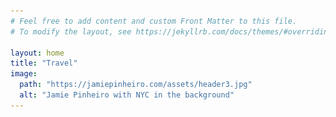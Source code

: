 ```yaml
---
# Feel free to add content and custom Front Matter to this file.
# To modify the layout, see https://jekyllrb.com/docs/themes/#overriding-theme-defaults

layout: home
title: "Travel"
image:
  path: "https://jamiepinheiro.com/assets/header3.jpg"
  alt: "Jamie Pinheiro with NYC in the background"
---
```


  <head>
    <style>
      html > div ~ div:last-of-type {
        display: none !important;
      }
    </style>
    <style type="text/css">
      #_copy {
        align-items: center;
        background: #4494d5;
        border-radius: 3px;
        color: #fff;
        cursor: pointer;
        display: flex;
        font-size: 13px;
        height: 30px;
        justify-content: center;
        position: absolute;
        width: 60px;
        z-index: 1000;
      }
      #select-tooltip,
      #sfModal,
      .modal-backdrop,
      div[id^="reader-helper"] {
        display: none !important;
      }
      .modal-open {
        overflow: auto !important;
      }
      ._sf_adjust_body {
        padding-right: 0 !important;
      }
      .super_copy_btns_div {
        position: fixed;
        width: 154px;
        left: 10px;
        top: 45%;
        background: #e7f1ff;
        border: 2px solid #4595d5;
        font-weight: 600;
        border-radius: 2px;
        font-family: -apple-system, BlinkMacSystemFont, Segoe UI, PingFang SC,
          Hiragino Sans GB, Microsoft YaHei, Helvetica Neue, Helvetica, Arial,
          sans-serif, Apple Color Emoji, Segoe UI Emoji, Segoe UI Symbol;
        z-index: 5000;
      }
      .super_copy_btns_logo {
        width: 100%;
        background: #4595d5;
        text-align: center;
        font-size: 12px;
        color: #e7f1ff;
        line-height: 30px;
        height: 30px;
      }
      .super_copy_btns_btn {
        display: block;
        width: 128px;
        height: 28px;
        background: #7f5711;
        border-radius: 4px;
        color: #fff;
        font-size: 12px;
        border: 0;
        outline: 0;
        margin: 8px auto;
        font-weight: 700;
        cursor: pointer;
        opacity: 0.9;
      }
      .super_copy_btns_btn:hover {
        opacity: 0.8;
      }
      .super_copy_btns_btn:active {
        opacity: 1;
      }
    </style>
    <style data-react-helmet="true">
      @font-face {
        font-family: "Open Sans";
        src: local("Open Sans Italic"), local("OpenSans-Italic"),
          url("chrome-extension://jcggkkmhpnjfdkbdopniflkghfkgoalo/fonts/OpenSans-Italic.woff2")
            format("woff2"),
          url("chrome-extension://jcggkkmhpnjfdkbdopniflkghfkgoalo/fonts/OpenSans-Italic.woff")
            format("woff");
        font-weight: 400;
        font-style: italic;
        font-display: swap;
      }

      @font-face {
        font-family: "Open Sans";
        src: local("Open Sans Regular"), local("OpenSans-Regular"),
          url("chrome-extension://jcggkkmhpnjfdkbdopniflkghfkgoalo/fonts/OpenSans-Regular.woff2")
            format("woff2"),
          url("chrome-extension://jcggkkmhpnjfdkbdopniflkghfkgoalo/fonts/OpenSans-Regular.woff")
            format("woff");
        font-weight: 400;
        font-style: normal;
        font-display: swap;
      }

      @font-face {
        font-family: "Open Sans";
        src: local("Open Sans SemiBold Italic"),
          local("OpenSans-SemiBoldItalic"),
          url("chrome-extension://jcggkkmhpnjfdkbdopniflkghfkgoalo/fonts/OpenSans-SemiBoldItalic.woff2")
            format("woff2"),
          url("chrome-extension://jcggkkmhpnjfdkbdopniflkghfkgoalo/fonts/OpenSans-SemiBoldItalic.woff")
            format("woff");
        font-weight: 600;
        font-style: italic;
        font-display: swap;
      }

      @font-face {
        font-family: "Open Sans";
        src: local("Open Sans SemiBold"), local("OpenSans-SemiBold"),
          url("chrome-extension://jcggkkmhpnjfdkbdopniflkghfkgoalo/fonts/OpenSans-SemiBold.woff2")
            format("woff2"),
          url("chrome-extension://jcggkkmhpnjfdkbdopniflkghfkgoalo/fonts/OpenSans-SemiBold.woff")
            format("woff");
        font-weight: 600;
        font-style: normal;
        font-display: swap;
      }
    </style>
    <style type="text/css">
      [data-behold-id] {
        display: flex;
        flex-wrap: wrap;
        justify-content: center;
        width: 100%;
        min-width: 50px;
        box-sizing: border-box;
      }
      [data-behold-id] * {
        box-sizing: border-box;
      }

      .behold-posts {
        display: grid;
        width: 100%;
      }

      .behold-post {
        position: relative;
        display: block;
        width: calc(100% + 0.5px);
        height: 0;
        padding-bottom: 100%;
        margin: 0 0 -1px;
        overflow: hidden;
        transform: translateZ(0);
        align-self: stretch;
      }
      .behold-post.behold-post--has-row-gap {
        margin: 0;
      }
      .behold-post::before,
      .behold-post::after {
        content: "";
        position: absolute;
        pointer-events: none;
      }
      .behold-post::before {
        z-index: 2;
        top: 0;
        left: 0;
        height: 100%;
        width: 100%;
        background-color: rgba(0, 0, 0, 0);
        transition: all 2s cubic-bezier(0.215, 0.61, 0.355, 1);
        will-change: background-color;
      }
      .behold-post::after {
        z-index: 3;
        height: 12%;
        max-height: 30px;
        min-height: 20px;
        width: 100%;
        top: 50%;
        left: 0%;
        background-image: url("data:image/svg+xml,%3Csvg version='1.1' xmlns='http://www.w3.org/2000/svg' xmlns:xlink='http://www.w3.org/1999/xlink' x='0px' y='0px' viewBox='0 0 35 35' enable-background='new 0 0 35 35' xml:space='preserve'%3E%3Cpath fill='%23FFFFFF' d='M17.6,3.2c4.7,0,5.2,0,7.1,0.1c1.7,0.1,2.6,0.4,3.2,0.6c0.8,0.3,1.4,0.7,2,1.3c0.6,0.6,1,1.2,1.3,2 c0.2,0.6,0.5,1.5,0.6,3.3c0.1,1.8,0.1,2.4,0.1,7.1s0,5.2-0.1,7.1c-0.1,1.7-0.4,2.6-0.6,3.2c-0.6,1.5-1.8,2.7-3.3,3.3 c-0.6,0.2-1.5,0.5-3.2,0.6c-1.8,0.1-2.4,0.1-7.1,0.1s-5.2,0-7.1-0.1c-1.7-0.1-2.6-0.4-3.2-0.6c-0.8-0.3-1.4-0.7-2-1.3 c-0.6-0.6-1-1.2-1.3-2c-0.2-0.6-0.5-1.5-0.6-3.2c-0.1-1.8-0.1-2.4-0.1-7.1s0-5.2,0.1-7.1C3.4,8.7,3.7,7.8,4,7.2 c0.3-0.8,0.7-1.4,1.3-2c0.6-0.6,1.2-1,2-1.3c0.6-0.2,1.5-0.5,3.2-0.6C12.4,3.2,12.9,3.2,17.6,3.2 M17.6,0c-4.8,0-5.3,0-7.2,0.1 C8.5,0.2,7.2,0.5,6.1,0.9C5,1.4,3.9,2,3,2.9C2.1,3.8,1.5,4.9,1,6c-0.4,1.1-0.7,2.4-0.8,4.2c-0.1,1.9-0.1,2.5-0.1,7.2s0,5.3,0.1,7.2 C0.3,26.6,0.6,27.8,1,29c0.4,1.2,1.1,2.2,2,3.1c0.9,0.9,1.9,1.6,3.1,2c1.1,0.4,2.4,0.7,4.2,0.8s2.5,0.1,7.2,0.1s5.3,0,7.2-0.1 c1.9-0.1,3.1-0.4,4.2-0.8c2.3-0.9,4.2-2.8,5.1-5.1c0.4-1.1,0.7-2.4,0.8-4.2c0.1-1.9,0.1-2.5,0.1-7.2s0-5.3-0.1-7.2 c-0.1-1.9-0.4-3.1-0.8-4.2c-0.4-1.2-1.1-2.2-2-3.1c-0.9-0.9-1.9-1.6-3.1-2c-1.1-0.4-2.4-0.7-4.2-0.8C22.9,0,22.3,0,17.6,0L17.6,0 L17.6,0z'/%3E%3Cpath fill='%23FFFFFF' d='M17.6,8.5c-5,0-9,4-9,9s4,9,9,9s9-4,9-9l0,0C26.6,12.5,22.6,8.5,17.6,8.5z M17.6,23.3 c-3.2,0-5.8-2.6-5.8-5.8s2.6-5.8,5.8-5.8s5.8,2.6,5.8,5.8S20.8,23.3,17.6,23.3z'/%3E%3Ccircle fill='%23FFFFFF' cx='26.9' cy='8.2' r='2.1'/%3E%3C/svg%3E");
        background-position: center center;
        background-repeat: no-repeat;
        background-size: auto 100%;
        opacity: 0;
        transform: translateY(-50%) scale(0.75);
        will-change: transform;
        transition: all 0.5s cubic-bezier(0.215, 0.61, 0.355, 1);
      }
      .behold-post.behold-post--video::after {
        background-image: url("data:image/svg+xml,%3Csvg version='1.1' xmlns='http://www.w3.org/2000/svg' xmlns:xlink='http://www.w3.org/1999/xlink' x='0px' y='0px' viewBox='0 0 35 35' enable-background='new 0 0 35 35' xml:space='preserve'%3E%3Cpath fill='%23FFFFFF' d='M30.1,15.5L7.2,2.3C5.7,1.4,3.7,2.5,3.7,4.2v26.5c0,1.7,1.9,2.9,3.4,1.9l22.9-13.2 C31.7,18.6,31.7,16.4,30.1,15.5z'/%3E%3C/svg%3E");
      }
      .behold-post.behold-post--album::after {
        background-image: url("data:image/svg+xml,%3Csvg version='1.1'  xmlns='http://www.w3.org/2000/svg' xmlns:xlink='http://www.w3.org/1999/xlink' x='0px' y='0px' viewBox='0 0 35 35' enable-background='new 0 0 35 35' xml:space='preserve'%3E%3Cpath fill='%23FFFFFF' d='M27.3,22.7v-17c0-2.6-2.1-4.7-4.7-4.7H5.7C3.1,1,1,3.1,1,5.7v17c0,2.6,2.1,4.7,4.7,4.7h17 C25.2,27.3,27.3,25.2,27.3,22.7z M31.3,9.3v14.6c0,4.1-3.4,7.4-7.4,7.4H9.2c-0.5,0-0.8,0.6-0.5,1c0.9,1,2.2,1.6,3.7,1.6h12.1 c5.2,0,9.3-4.2,9.3-9.3V12.5c0-1.5-0.6-2.8-1.6-3.7C31.9,8.4,31.3,8.8,31.3,9.3z'/%3E%3C/svg%3E");
      }

      .behold-fade .behold-post:hover::before {
        background-color: rgba(0, 0, 0, 0.3);
        transition: all 0.5s cubic-bezier(0.215, 0.61, 0.355, 1);
      }
      .behold-fade .behold-post:hover::after {
        opacity: 1;
        transform: translateY(-50%);
      }

      .behold-zoomFade .behold-post:hover .behold-image,
      .behold-zoomFade .behold-post:hover .behold-video {
        transform: scale(1.1);
      }
      .behold-zoomFade .behold-post:hover::before {
        background-color: rgba(0, 0, 0, 0.3);
        transition: all 0.5s cubic-bezier(0.215, 0.61, 0.355, 1);
      }
      .behold-zoomFade .behold-post:hover::after {
        opacity: 1;
        transform: translateY(-50%);
      }

      .behold-blur .behold-post:hover .behold-image,
      .behold-blur .behold-post:hover .behold-video {
        filter: brightness(97%) blur(3px);
        transition: all 0.6s cubic-bezier(0.215, 0.61, 0.355, 1);
      }
      .behold-blur .behold-post:hover::after {
        opacity: 1;
        transform: translateY(-50%);
      }

      .behold-zoomBlur .behold-post:hover .behold-image,
      .behold-zoomBlur .behold-post:hover .behold-video {
        transform: scale(1.1);
        filter: brightness(97%) blur(3px);
        transition: all 0.6s cubic-bezier(0.215, 0.61, 0.355, 1);
      }
      .behold-zoomBlur .behold-post:hover::after {
        opacity: 1;
        transform: translateY(-50%);
      }

      .behold-toGreyscale .behold-post:hover .behold-image,
      .behold-toGreyscale .behold-post:hover .behold-video {
        filter: grayscale(100%);
        transition: all 0.6s cubic-bezier(0.215, 0.61, 0.355, 1);
      }
      .behold-toGreyscale .behold-post:hover::after {
        opacity: 1;
        transform: translateY(-50%);
      }

      .behold-zoomToGreyscale .behold-post:hover .behold-image,
      .behold-zoomToGreyscale .behold-post:hover .behold-video {
        transform: scale(1.1);
        filter: grayscale(100%);
        transition: all 0.6s cubic-bezier(0.215, 0.61, 0.355, 1);
      }
      .behold-zoomToGreyscale .behold-post:hover::after {
        opacity: 1;
        transform: translateY(-50%);
      }

      .behold-fromGreyscale .behold-post {
        filter: grayscale(100%);
      }
      .behold-fromGreyscale .behold-post:hover {
        filter: grayscale(0%);
        transition: all 0.6s cubic-bezier(0.215, 0.61, 0.355, 1);
      }
      .behold-fromGreyscale .behold-post:hover::after {
        opacity: 1;
        transform: translateY(-50%);
      }

      .behold-zoomFromGreyscale .behold-post {
        filter: grayscale(100%);
      }
      .behold-zoomFromGreyscale .behold-post:hover {
        filter: grayscale(0%);
      }
      .behold-zoomFromGreyscale .behold-post:hover .behold-image,
      .behold-zoomFromGreyscale .behold-post:hover .behold-video {
        transform: scale(1.1);
        transition: all 0.6s cubic-bezier(0.215, 0.61, 0.355, 1);
      }
      .behold-zoomFromGreyscale .behold-post:hover::after {
        opacity: 1;
        transform: translateY(-50%);
      }

      img.behold-image {
        position: absolute;
        z-index: 1;
        top: 0;
        left: 0;
        opacity: 0;
        width: 100%;
        height: 100%;
        vertical-align: middle;
        transition: all 0.5s cubic-bezier(0.215, 0.61, 0.355, 1);
        will-change: transform, opacity;
        object-fit: cover;
        object-position: center center;
        border-radius: 0px;
      }
      img.behold-image.behold-image--loaded {
        opacity: 1;
      }

      .behold-video {
        width: 100%;
        height: 100%;
        vertical-align: middle;
        position: absolute;
        top: 0;
        left: 0;
        opacity: 0;
        transition: all 0.5s cubic-bezier(0.215, 0.61, 0.355, 1);
        will-change: transform;
        object-fit: cover;
        pointer-events: none;
      }
      .behold-post--loaded .behold-video {
        opacity: 1;
      }
    </style>

  </head>
  <body _c_t_common="1">
    <div
      data-behold-id="9UvOvVuHf8lqfvHS1aCp"
      class="behold-zoomFade"
      style="justify-content: center"
    >
      <div
        class="behold-posts"
        style="
          grid-template-columns: repeat(1, 1fr);
          gap: 0px;
          max-width: 650px;
        "
      >
        <a
          class="behold-post behold-post--album behold-post--loaded"
          href="https://www.instagram.com/p/CcYQmM7rUYl/"
          target="_blank"
          style="border-radius: 0%"
          ><img
            class="behold-image behold-image--loaded"
            alt="Jamie Pinheiro sitting on rock"
            height="100px"
            width="100px"
            loading="lazy"
            src="/assets/travel/4.jpeg" /></a
        ><a
          class="behold-post behold-post--photo behold-post--loaded"
          href="https://www.instagram.com/p/CYCEemKrSSy/"
          target="_blank"
          style="border-radius: 0%"
          ><img
            class="behold-image behold-image--loaded"
            alt="Jamie Pinheiro with NYC in the background"
            height="100px"
            width="100px"
            loading="lazy"
            src="/assets/travel/3.jpeg" /></a
        ><a
          class="behold-post behold-post--album behold-post--loaded"
          href="https://www.instagram.com/p/CXByXYnLBvo/"
          target="_blank"
          style="border-radius: 0%"
          ><img
            class="behold-image behold-image--loaded"
            alt="Jamie Pinheiro on ledge"
            height="100px"
            width="100px"
            loading="lazy"
            src="/assets/travel/2.jpeg" /></a
        ><a
          class="behold-post behold-post--photo behold-post--loaded"
          href="https://www.instagram.com/p/CRfAJLPrt4g/"
          target="_blank"
          style="border-radius: 0%"
          ><img
            class="behold-image behold-image--loaded"
            alt="Jamie Pinheiro canoeing"
            height="100px"
            width="100px"
            loading="lazy"
            src="/assets/travel/1.jpeg" /></a
        ><a
          class="behold-post behold-post--photo behold-post--loaded"
          href="https://www.instagram.com/p/Bl6HoL9Dt1C/"
          target="_blank"
          style="border-radius: 0%"
          ><img
            class="behold-image behold-image--loaded"
            alt="Jamie Pinheiro sitting on ledge"
            height="100px"
            width="100px"
            loading="lazy"
            src="/assets/travel/0.jpeg"
        /></a>
      </div>
    </div>
  </body>
